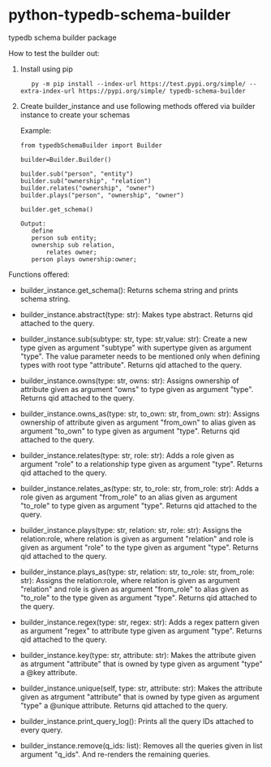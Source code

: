 # python-typedb-schema-builder
typedb schema builder package

How to test the builder out:
1. Install using pip
   ``` 
      py -m pip install --index-url https://test.pypi.org/simple/ --extra-index-url https://pypi.org/simple/ typedb-schema-builder
   ```
2. Create builder_instance and use following methods offered via builder instance to create your schemas

   Example:
   
      ```
      from typedbSchemaBuilder import Builder
      
      builder=Builder.Builder()
      
      builder.sub("person", "entity")
      builder.sub("ownership", "relation")
      builder.relates("ownership", "owner")
      builder.plays("person", "ownership", "owner")
      
      builder.get_schema()
      ```
      ```
      Output:
         define
         person sub entity;
         ownership sub relation,
             relates owner;
         person plays ownership:owner;
      ```
Functions offered:

* builder_instance.get_schema():
Returns schema string and prints schema string.

* builder_instance.abstract(type: str):
Makes type abstract. Returns qid attached to the query.

* builder_instance.sub(subtype: str, type: str,value: str):
Create a new type given as argument "subtype" with supertype given as argument "type". The value parameter needs to be mentioned only when defining types with root type "attribute". Returns qid attached to the query.

* builder_instance.owns(type: str, owns: str):
Assigns ownership of attribute given as argument "owns" to type given as argument "type". Returns qid attached to the query.

* builder_instance.owns_as(type: str, to_own: str, from_own: str):
Assigns ownership of attribute given as argument "from_own" to alias given as argument "to_own" to type given as argument "type". Returns qid attached to the query.

* builder_instance.relates(type: str, role: str):
Adds a role given as argument "role" to a relationship type given as argument "type". Returns qid attached to the query.

* builder_instance.relates_as(type: str, to_role: str, from_role: str):
Adds a role given as argument "from_role" to an alias given as argument "to_role" to type given as argument "type". Returns qid attached to the query.

* builder_instance.plays(type: str, relation: str, role: str):
Assigns the relation:role, where relation is given as argument "relation" and role is given as argument "role" to the type given as argument "type". Returns qid attached to the query.

* builder_instance.plays_as(type: str, relation: str, to_role: str, from_role: str):
Assigns the relation:role, where relation is given as argument "relation" and role is given as argument "from_role" to alias given as "to_role" to the type given as argument "type". Returns qid attached to the query.

* builder_instance.regex(type: str, regex: str):
Adds a regex pattern given as argument "regex" to attribute type given as argument "type". Returns qid attached to the query.

* builder_instance.key(type: str, attribute: str):
Makes the attribute given as atrgument "attribute" that is owned by type given as argument "type" a @key attribute.

* builder_instance.unique(self, type: str, attribute: str):
Makes the attribute given as atrgument "attribute" that is owned by type given as argument "type" a @unique attribute. Returns qid attached to the query.

* builder_instance.print_query_log():
Prints all the query IDs attached to every query.

* builder_instance.remove(q_ids: list):
Removes all the queries given in list argument "q_ids". And re-renders the remaining queries.
